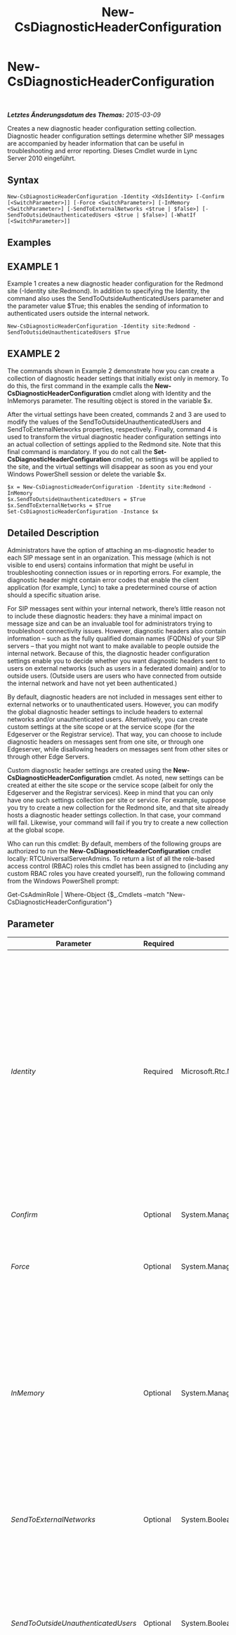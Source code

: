 ﻿---
title: New-CsDiagnosticHeaderConfiguration
TOCTitle: New-CsDiagnosticHeaderConfiguration
ms:assetid: 5322e63e-c02c-4dec-8206-04f701258d6b
ms:mtpsurl: https://technet.microsoft.com/de-de/library/Gg398350(v=OCS.15)
ms:contentKeyID: 49294010
ms.date: 05/19/2016
mtps_version: v=OCS.15
ms.translationtype: HT
---

# New-CsDiagnosticHeaderConfiguration

 

_**Letztes Änderungsdatum des Themas:** 2015-03-09_

Creates a new diagnostic header configuration setting collection. Diagnostic header configuration settings determine whether SIP messages are accompanied by header information that can be useful in troubleshooting and error reporting. Dieses Cmdlet wurde in Lync Server 2010 eingeführt.

## Syntax

    New-CsDiagnosticHeaderConfiguration -Identity <XdsIdentity> [-Confirm [<SwitchParameter>]] [-Force <SwitchParameter>] [-InMemory <SwitchParameter>] [-SendToExternalNetworks <$true | $false>] [-SendToOutsideUnauthenticatedUsers <$true | $false>] [-WhatIf [<SwitchParameter>]]

## Examples

## EXAMPLE 1

Example 1 creates a new diagnostic header configuration for the Redmond site (-Identity site:Redmond). In addition to specifying the Identity, the command also uses the SendToOutsideAuthenticatedUsers parameter and the parameter value $True; this enables the sending of information to authenticated users outside the internal network.

    New-CsDiagnosticHeaderConfiguration -Identity site:Redmond -SendToOutsideUnauthenticatedUsers $True

## EXAMPLE 2

The commands shown in Example 2 demonstrate how you can create a collection of diagnostic header settings that initially exist only in memory. To do this, the first command in the example calls the **New-CsDiagnosticHeaderConfiguration** cmdlet along with Identity and the InMemorys parameter. The resulting object is stored in the variable $x.

After the virtual settings have been created, commands 2 and 3 are used to modify the values of the SendToOutsideUnauthenticatedUsers and SendToExternalNetworks properties, respectively. Finally, command 4 is used to transform the virtual diagnostic header configuration settings into an actual collection of settings applied to the Redmond site. Note that this final command is mandatory. If you do not call the **Set-CsDiagnosticHeaderConfiguration** cmdlet, no settings will be applied to the site, and the virtual settings will disappear as soon as you end your Windows PowerShell session or delete the variable $x.

    $x = New-CsDiagnosticHeaderConfiguration -Identity site:Redmond -InMemory
    $x.SendToOutsideUnauthenticatedUsers = $True
    $x.SendToExternalNetworks = $True
    Set-CsDiagnosticHeaderConfiguration -Instance $x

## Detailed Description

Administrators have the option of attaching an ms-diagnostic header to each SIP message sent in an organization. This message (which is not visible to end users) contains information that might be useful in troubleshooting connection issues or in reporting errors. For example, the diagnostic header might contain error codes that enable the client application (for example, Lync) to take a predetermined course of action should a specific situation arise.

For SIP messages sent within your internal network, there’s little reason not to include these diagnostic headers: they have a minimal impact on message size and can be an invaluable tool for administrators trying to troubleshoot connectivity issues. However, diagnostic headers also contain information – such as the fully qualified domain names (FQDNs) of your SIP servers – that you might not want to make available to people outside the internal network. Because of this, the diagnostic header configuration settings enable you to decide whether you want diagnostic headers sent to users on external networks (such as users in a federated domain) and/or to outside users. (Outside users are users who have connected from outside the internal network and have not yet been authenticated.)

By default, diagnostic headers are not included in messages sent either to external networks or to unauthenticated users. However, you can modify the global diagnostic header settings to include headers to external networks and/or unauthenticated users. Alternatively, you can create custom settings at the site scope or at the service scope (for the Edgeserver or the Registrar service). That way, you can choose to include diagnostic headers on messages sent from one site, or through one Edgeserver, while disallowing headers on messages sent from other sites or through other Edge Servers.

Custom diagnostic header settings are created using the **New-CsDiagnosticHeaderConfiguration** cmdlet. As noted, new settings can be created at either the site scope or the service scope (albeit for only the Edgeserver and the Registrar services). Keep in mind that you can only have one such settings collection per site or service. For example, suppose you try to create a new collection for the Redmond site, and that site already hosts a diagnostic header settings collection. In that case, your command will fail. Likewise, your command will fail if you try to create a new collection at the global scope.

Who can run this cmdlet: By default, members of the following groups are authorized to run the **New-CsDiagnosticHeaderConfiguration** cmdlet locally: RTCUniversalServerAdmins. To return a list of all the role-based access control (RBAC) roles this cmdlet has been assigned to (including any custom RBAC roles you have created yourself), run the following command from the Windows PowerShell prompt:

Get-CsAdminRole | Where-Object {$\_.Cmdlets –match "New-CsDiagnosticHeaderConfiguration"}

## Parameter


<table>
<colgroup>
<col style="width: 25%" />
<col style="width: 25%" />
<col style="width: 25%" />
<col style="width: 25%" />
</colgroup>
<thead>
<tr class="header">
<th>Parameter</th>
<th>Required</th>
<th>Type</th>
<th>Description</th>
</tr>
</thead>
<tbody>
<tr class="odd">
<td><p><em>Identity</em></p></td>
<td><p>Required</p></td>
<td><p>Microsoft.Rtc.Management.Xds.XdsIdentity</p></td>
<td><p>Unique identifier for the diagnostic header configuration settings to be created. To create a new settings collection at the site scope, use syntax similar to this: -Identity &quot;site:Redmond&quot;. To create a new settings collection at the service scope, use syntax like this: -Identity &quot;service:EdgeServer:atl-cs-001.litwareinc.com&quot;.</p>
<p>You cannot create new settings at the global scope. In addition, you cannot create new settings at the site or service scope if the specified site or service (for example, site:Redmond) already hosts a settings collection.</p></td>
</tr>
<tr class="even">
<td><p><em>Confirm</em></p></td>
<td><p>Optional</p></td>
<td><p>System.Management.Automation.SwitchParameter</p></td>
<td><p>Fordert Sie vor der Ausführung des Befehls zum Bestätigen auf.</p></td>
</tr>
<tr class="odd">
<td><p><em>Force</em></p></td>
<td><p>Optional</p></td>
<td><p>System.Management.Automation.SwitchParameter</p></td>
<td><p>Suppresses the display of any non-fatal error message that might arise when running the command.</p></td>
</tr>
<tr class="even">
<td><p><em>InMemory</em></p></td>
<td><p>Optional</p></td>
<td><p>System.Management.Automation.SwitchParameter</p></td>
<td><p>Erstellt einen Objektverweis ohne einen Commit für das Objekt auszuführen und die Änderungen dadurch dauerhaft zu speichern. Wenn Sie die Ausgabe des mit diesem Parameter aufgerufenen Cmdlet einer Variablen zuweisen, können Sie die Eigenschaften des Objektverweises ändern und anschließend einen Commit für diese Änderungen ausführen, indem Sie das entsprechende Cmdlet vom Typ &quot;Set-&quot; aufrufen.</p></td>
</tr>
<tr class="odd">
<td><p><em>SendToExternalNetworks</em></p></td>
<td><p>Optional</p></td>
<td><p>System.Boolean</p></td>
<td><p>When set to True, diagnostic headers will be attached to messages sent to external users.</p></td>
</tr>
<tr class="even">
<td><p><em>SendToOutsideUnauthenticatedUsers</em></p></td>
<td><p>Optional</p></td>
<td><p>System.Boolean</p></td>
<td><p>When set to True, diagnostic headers will be attached to messages sent to outside users. Outside users are users who have connected from outside the internal network (for example, through a proxy server) and have not yet been authenticated.</p>
<p>The default value is False.</p></td>
</tr>
<tr class="odd">
<td><p><em>WhatIf</em></p></td>
<td><p>Optional</p></td>
<td><p>System.Management.Automation.SwitchParameter</p></td>
<td><p>Beschreibt die Auswirkungen einer Ausführung des Befehls, ohne den Befehl tatsächlich auszuführen.</p></td>
</tr>
</tbody>
</table>


## Input Types

None. The **New-CsDiagnosticHeaderConfiguration** cmdlet does not accept pipelined input.

## Return Types

The **New-CsDiagnosticHeaderConfiguration** cmdlet creates new instances of the Microsoft.Rtc.Management.WritableConfig.Settings.Diagnostics.DiagnosticHeaderSettings object.

## Siehe auch

#### Weitere Ressourcen

[Get-CsDiagnosticConfiguration](get-csdiagnosticconfiguration.md)  
[Remove-CsDiagnosticHeaderConfiguration](remove-csdiagnosticheaderconfiguration.md)  
[Set-CsDiagnosticHeaderConfiguration](set-csdiagnosticheaderconfiguration.md)

